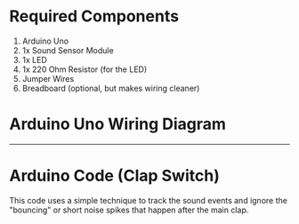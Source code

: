 # Required Components

1. Arduino Uno
2. 1x Sound Sensor Module
3. 1x LED
4. 1x 220 Ohm Resistor (for the LED)
5. Jumper Wires
6. Breadboard (optional, but makes wiring cleaner)

# Arduino Uno Wiring Diagram
-----------------------------

# Arduino Code (Clap Switch)

This code uses a simple technique to track the sound events and ignore the "bouncing" or short noise spikes that happen after the main clap.